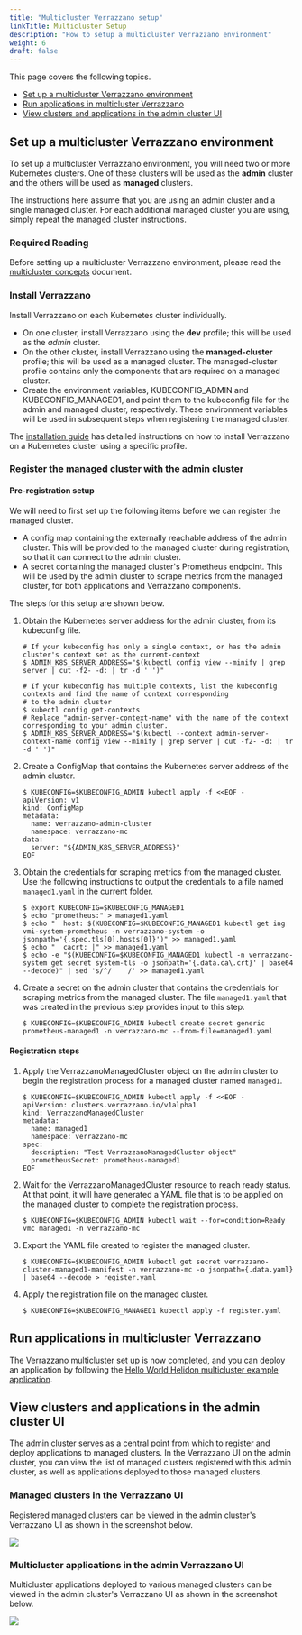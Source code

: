 ```yaml
---
title: "Multicluster Verrazzano setup"
linkTitle: Multicluster Setup
description: "How to setup a multicluster Verrazzano environment"
weight: 6
draft: false
---
```


This page covers the following topics.

- [Set up a multicluster Verrazzano environment](#set-up-a-multicluster-verrazzano-environment)
- [Run applications in multicluster Verrazzano](#run-applications-in-multicluster-verrazzano)
- [View clusters and applications in the admin cluster UI](#view-clusters-and-applications-in-the-admin-cluster-ui)

## Set up a multicluster Verrazzano environment

To set up a multicluster Verrazzano environment, you will need two or more Kubernetes clusters. One of these clusters
will be used as the **admin** cluster and the others will be used as **managed** clusters.

The instructions here assume that you are using an admin cluster and a single managed cluster. For each additional managed
cluster you are using, simply repeat the managed cluster instructions.

### Required Reading

Before setting up a multicluster Verrazzano environment, please read the 
[multicluster concepts](../../../concepts/verrazzanomulticluster "multicluster concepts") document.

### Install Verrazzano

Install Verrazzano on each Kubernetes cluster individually.

- On one cluster, install Verrazzano using the **dev** profile; this will be used as the *admin* cluster.
- On the other cluster, install Verrazzano using the **managed-cluster** profile; this will be used as a
  managed cluster. The managed-cluster profile contains only the components that are required on a managed cluster.
- Create the environment variables, KUBECONFIG_ADMIN and KUBECONFIG_MANAGED1, and point them to the kubeconfig file for 
  the admin and managed cluster, respectively. These environment variables will be used in subsequent steps when
  registering the managed cluster.  

The [installation guide](../../install/installation) has detailed instructions on how to install Verrazzano on a
Kubernetes cluster using a specific profile. 

### Register the managed cluster with the admin cluster

#### Pre-registration setup
We will need to first set up the following items before we can register the managed cluster.
- A config map containing the externally reachable address of the admin cluster. This will be provided to the managed
  cluster during registration, so that it can connect to the admin cluster.
- A secret containing the managed cluster's Prometheus endpoint. This will be used by the admin cluster to scrape
  metrics from the managed cluster, for both applications and Verrazzano components.

The steps for this setup are shown below.

1. Obtain the Kubernetes server address for the admin cluster, from its kubeconfig file.
    ```
    # If your kubeconfig has only a single context, or has the admin cluster's context set as the current-context
    $ ADMIN_K8S_SERVER_ADDRESS="$(kubectl config view --minify | grep server | cut -f2- -d: | tr -d ' ')"

    # If your kubeconfig has multiple contexts, list the kubeconfig contexts and find the name of context corresponding
    # to the admin cluster
    $ kubectl config get-contexts
    # Replace "admin-server-context-name" with the name of the context corresponding to your admin cluster.
    $ ADMIN_K8S_SERVER_ADDRESS="$(kubectl --context admin-server-context-name config view --minify | grep server | cut -f2- -d: | tr -d ' ')"
    ```

1. Create a ConfigMap that contains the Kubernetes server address of the admin cluster.
    ```
    $ KUBECONFIG=$KUBECONFIG_ADMIN kubectl apply -f <<EOF -
    apiVersion: v1
    kind: ConfigMap
    metadata:
      name: verrazzano-admin-cluster
      namespace: verrazzano-mc
    data:
      server: "${ADMIN_K8S_SERVER_ADDRESS}"
    EOF
    ```

1. Obtain the credentials for scraping metrics from the managed cluster.  Use the following instructions to output the credentials to a file named `managed1.yaml` in the current folder.
   ```
   $ export KUBECONFIG=$KUBECONFIG_MANAGED1
   $ echo "prometheus:" > managed1.yaml
   $ echo "  host: $(KUBECONFIG=$KUBECONFIG_MANAGED1 kubectl get ing vmi-system-prometheus -n verrazzano-system -o jsonpath='{.spec.tls[0].hosts[0]}')" >> managed1.yaml
   $ echo "  cacrt: |" >> managed1.yaml
   $ echo -e "$(KUBECONFIG=$KUBECONFIG_MANAGED1 kubectl -n verrazzano-system get secret system-tls -o jsonpath='{.data.ca\.crt}' | base64 --decode)" | sed 's/^/    /' >> managed1.yaml
   ```

1. Create a secret on the admin cluster that contains the credentials for scraping metrics from the managed cluster.
   The file `managed1.yaml` that was created in the previous step provides input to this step.
   ```
   $ KUBECONFIG=$KUBECONFIG_ADMIN kubectl create secret generic prometheus-managed1 -n verrazzano-mc --from-file=managed1.yaml
   ```

#### Registration steps
1. Apply the VerrazzanoManagedCluster object on the admin cluster to begin the registration process for a managed cluster named `managed1`.
   ```
   $ KUBECONFIG=$KUBECONFIG_ADMIN kubectl apply -f <<EOF -
   apiVersion: clusters.verrazzano.io/v1alpha1
   kind: VerrazzanoManagedCluster
   metadata:
     name: managed1
     namespace: verrazzano-mc
   spec:
     description: "Test VerrazzanoManagedCluster object"
     prometheusSecret: prometheus-managed1
   EOF
   ```
1. Wait for the VerrazzanoManagedCluster resource to reach ready status. At that point, it will have generated a YAML
   file that is to be applied on the managed cluster to complete the registration process.
   ```
   $ KUBECONFIG=$KUBECONFIG_ADMIN kubectl wait --for=condition=Ready vmc managed1 -n verrazzano-mc
   ```
1. Export the YAML file created to register the managed cluster.
   ```
   $ KUBECONFIG=$KUBECONFIG_ADMIN kubectl get secret verrazzano-cluster-managed1-manifest -n verrazzano-mc -o jsonpath={.data.yaml} | base64 --decode > register.yaml
   ```

1. Apply the registration file on the managed cluster.
   ```
   $ KUBECONFIG=$KUBECONFIG_MANAGED1 kubectl apply -f register.yaml
   ```

## Run applications in multicluster Verrazzano

The Verrazzano multicluster set up is now completed, and you can deploy an application by following the [Hello World Helidon multicluster example application](https://github.com/verrazzano/verrazzano/tree/master/examples/multicluster/hello-helidon).

## View clusters and applications in the admin cluster UI

The admin cluster serves as a central point from which to register and deploy applications to managed clusters.
In the Verrazzano UI on the admin cluster, you can view the list of managed clusters registered with this admin cluster,
as well as applications deployed to those managed clusters. 

### Managed clusters in the Verrazzano UI

Registered managed clusters can be viewed in the admin cluster's Verrazzano UI as shown in the screenshot below.

![](../../../images/multicluster/MCClustersScreenshot.png)

### Multicluster applications in the admin Verrazzano UI

Multicluster applications deployed to various managed clusters can be viewed in the admin cluster's Verrazzano UI as
shown in the screenshot below.

![](../../../images/multicluster/MCAppScreenshot.png)
